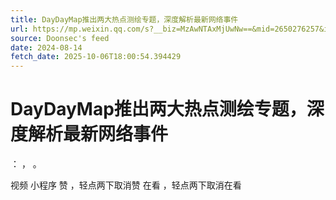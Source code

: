 ```yaml
---
title: DayDayMap推出两大热点测绘专题，深度解析最新网络事件
url: https://mp.weixin.qq.com/s?__biz=MzAwNTAxMjUwNw==&mid=2650276257&idx=2&sn=9b74ae98c288a5db8e0ed9f45b8fbf78
source: Doonsec's feed
date: 2024-08-14
fetch_date: 2025-10-06T18:00:54.394429
---
```


# DayDayMap推出两大热点测绘专题，深度解析最新网络事件

：
，
。

视频
小程序
赞
，轻点两下取消赞
在看
，轻点两下取消在看